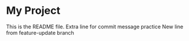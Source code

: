 # My Project
This is the README file.
Extra line for commit message practice
New line from feature-update branch
